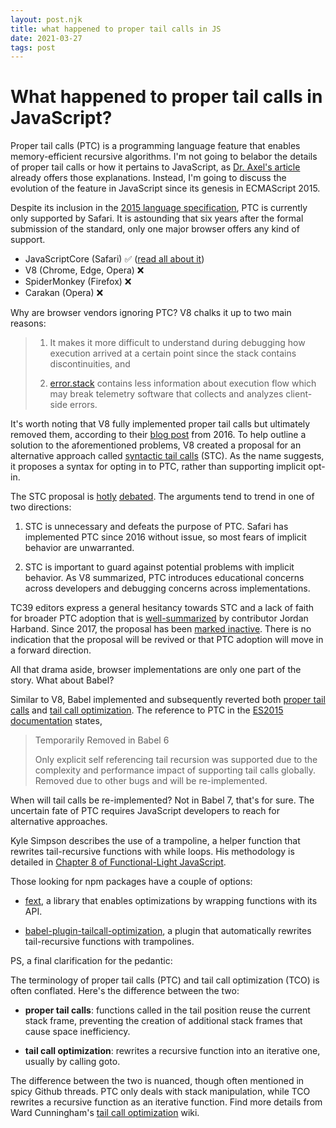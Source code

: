 ```yaml
---
layout: post.njk
title: what happened to proper tail calls in JS
date: 2021-03-27
tags: post
---
```


# What happened to proper tail calls in JavaScript?

Proper tail calls (PTC) is a programming language feature that enables memory-efficient recursive algorithms. I'm not going to belabor the details of proper tail calls or how it pertains to JavaScript, as [Dr. Axel's article](https://2ality.com/2015/06/tail-call-optimization.html) already offers those explanations. Instead, I'm going to discuss the evolution of the feature in JavaScript since its genesis in ECMAScript 2015.

Despite its inclusion in the [2015 language specification](https://262.ecma-international.org/6.0/#sec-tail-position-calls), PTC is currently only supported by Safari. It is astounding that six years after the formal submission of the standard, only one major browser offers any kind of support.

- JavaScriptCore (Safari) ✅ ([read all about it](https://webkit.org/blog/6240/ecmascript-6-proper-tail-calls-in-webkit/))
- V8 (Chrome, Edge, Opera) ❌
- SpiderMonkey (Firefox) ❌
- Carakan (Opera) ❌

Why are browser vendors ignoring PTC? V8 chalks it up to two main reasons:

> 1.  It makes it more difficult to understand during debugging how execution arrived at a certain point since the stack contains discontinuities, and
>
> 2.  [error.stack](https://developer.mozilla.org/en-US/docs/Web/JavaScript/Reference/Global_Objects/Error/Stack) contains less information about execution flow which may break telemetry software that collects and analyzes client-side errors.

It's worth noting that V8 fully implemented proper tail calls but ultimately removed them, according to their [blog post](https://v8.dev/blog/modern-javascript#proper-tail-calls) from 2016. To help outline a solution to the aforementioned problems, V8 created a proposal for an alternative approach called [syntactic tail calls](https://github.com/tc39/proposal-ptc-syntax) (STC). As the name suggests, it proposes a syntax for opting in to PTC, rather than supporting implicit opt-in.

The STC proposal is [hotly](https://github.com/tc39/proposal-ptc-syntax/issues/23) [debated](https://github.com/tc39/proposal-ptc-syntax/issues/22). The arguments tend to trend in one of two directions:

1. STC is unnecessary and defeats the purpose of PTC. Safari has implemented PTC since 2016 without issue, so most fears of implicit behavior are unwarranted.

2. STC is important to guard against potential problems with implicit behavior. As V8 summarized, PTC introduces educational concerns across developers and debugging concerns across implementations.

TC39 editors express a general hesitancy towards STC and a lack of faith for broader PTC adoption that is [well-summarized](https://github.com/kangax/compat-table/issues/819#issuecomment-226620936) by contributor Jordan Harband. Since 2017, the proposal has been [marked inactive](https://github.com/tc39/proposals/blob/master/inactive-proposals.md). There is no indication that the proposal will be revived or that PTC adoption will move in a forward direction.

All that drama aside, browser implementations are only one part of the story. What about Babel?

Similar to V8, Babel implemented and subsequently reverted both [proper tail calls](https://github.com/babel/babel/pull/701) and [tail call optimization](https://github.com/babel/babel/pull/714). The reference to PTC in the [ES2015 documentation](https://babeljs.io/docs/en/learn#tail-calls) states,

> Temporarily Removed in Babel 6
>
> Only explicit self referencing tail recursion was supported due to the complexity and performance impact of supporting tail calls globally. Removed due to other bugs and will be re-implemented.

When will tail calls be re-implemented? Not in Babel 7, that's for sure. The uncertain fate of PTC requires JavaScript developers to reach for alternative approaches.

Kyle Simpson describes the use of a trampoline, a helper function that rewrites tail-recursive functions with while loops. His methodology is detailed in [Chapter 8 of Functional-Light JavaScript](https://github.com/getify/Functional-Light-JS/blob/master/manuscript/ch8.md/#trampolines).

Those looking for npm packages have a couple of options:

- [fext](http://glat.info/fext/), a library that enables optimizations by wrapping functions with its API.

- [babel-plugin-tailcall-optimization](https://github.com/krzkaczor/babel-plugin-tailcall-optimization), a plugin that automatically rewrites tail-recursive functions with trampolines.

PS, a final clarification for the pedantic:

The terminology of proper tail calls (PTC) and tail call optimization (TCO) is often conflated. Here's the difference between the two:

- **proper tail calls**: functions called in the tail position reuse the current stack frame, preventing the creation of additional stack frames that cause space inefficiency.

- **tail call optimization**: rewrites a recursive function into an iterative one, usually by calling goto.

The difference between the two is nuanced, though often mentioned in spicy Github threads. PTC only deals with stack manipulation, while TCO rewrites a recursive function as an iterative function. Find more details from Ward Cunningham's [tail call optimization](http://wiki.c2.com/?TailCallOptimization) wiki.
